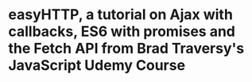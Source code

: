 # easyHTTP, a tutorial on Ajax with callbacks, ES6 with promises and the Fetch API from Brad Traversy's JavaScript Udemy Course
